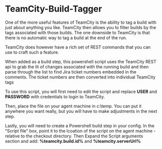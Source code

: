 # TeamCity-Build-Tagger

One of the more useful features of TeamCity is the ability to tag a build with just about anything you like. TeamCity then allows you to filter builds by the tags associated with those builds. The one downside to TeamCity is that there is no automatic way to tag a build at the end of the run.

TeamCity does however have a rich set of REST commands that you can use to craft such a feature.

When added as a build step, this powershell script uses the TeamCity REST api to grab the lit of changes associated with the running build and then parse through the list to find Jira ticket numbers embedded in the comments. The ticket numbers are then converted into individual TeamCity tags

To use this script, you will first need to edit the script and replace <b>USER</b> and <b>PASSWORD</b> with credentials to login to TeamCity.<p>
Then, place the file on your agent machine in c:\temp. You can put it anywhere you want really, but you will have to make adjustments in the next step.<p>
Lastly, you will need to create a Powershell build step in your config. In the "Script file" box, point it to the lcoation of the script on the agent machine - relative to the checkout directory. Then Expand the Script arguments section and add: <b>%teamcity.build.id%</b> and <b>%teamcity.serverUrl%</b>

